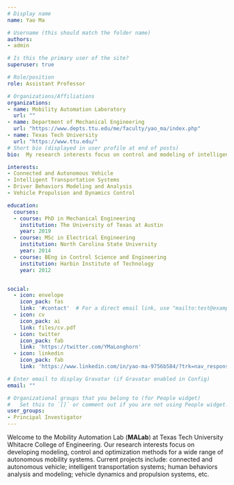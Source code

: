 ```yaml
---
# Display name
name: Yao Ma

# Username (this should match the folder name)
authors:
- admin

# Is this the primary user of the site?
superuser: true

# Role/position
role: Assistant Professor

# Organizations/Affiliations
organizations:
- name: Mobility Automation Laboratory
  url: ""
- name: Department of Mechanical Engineering
  url: "https://www.depts.ttu.edu/me/faculty/yao_ma/index.php"
- name: Texas Tech University
  url: "https://www.ttu.edu/"
# Short bio (displayed in user profile at end of posts)
bio:  My research interests focus on control and modeling of intelligent vehicle systems for improvement of efficiency, mobility, and safety.

interests:
- Connected and Autonomous Vehicle
- Intelligent Transportation Systems
- Driver Behaviors Modeling and Analysis
- Vehicle Propulsion and Dynamics Control

education:
  courses:
  - course: PhD in Mechanical Engineering
    institution: The University of Texas at Austin
    year: 2019
  - course: MSc in Electrical Engineering
    institution: North Carolina State University
    year: 2014
  - course: BEng in Control Science and Engineering
    institution: Harbin Institute of Technology
    year: 2012


social:
  - icon: envelope
    icon_pack: fas
    link: '#contact'  # For a direct email link, use "mailto:test@example.org".
  - icon: cv
    icon_pack: ai
    link: files/cv.pdf
  - icon: twitter
    icon_pack: fab
    link: 'https://twitter.com/YMaLonghorn'
  - icon: linkedin
    icon_pack: fab
    link: 'https://www.linkedin.com/in/yao-ma-9756b584/?trk=nav_responsive_tab_profile_pic'

# Enter email to display Gravatar (if Gravatar enabled in Config)
email: ""

# Organizational groups that you belong to (for People widget)
#   Set this to `[]` or comment out if you are not using People widget.  
user_groups:
- Principal Investigator
---
```

Welcome to the Mobility Automation Lab (**MALab**) at Texas Tech University Whitacre College of Engineering. Our research interests focus on developing modeling, control and optimization methods for a wide range of autonomous mobility systems. Current projects include: connected and autonomous vehicle; intelligent transportation systems; human behaviors analysis and modeling; vehicle dynamics and propulsion systems, etc.
